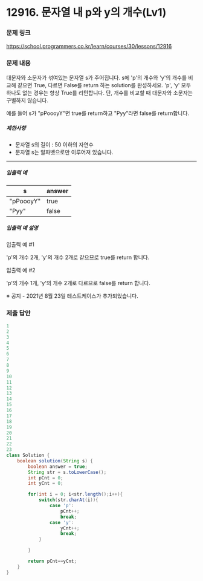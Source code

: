 # 12916. 문자열 내 p와 y의 개수(Lv1)
### 문제 링크
https://school.programmers.co.kr/learn/courses/30/lessons/12916
### 문제 내용
대문자와 소문자가 섞여있는 문자열 s가 주어집니다. s에 'p'의 개수와 'y'의 개수를 비교해 같으면 True, 다르면 False를 return 하는 solution를 완성하세요. 'p', 'y' 모두 하나도 없는 경우는 항상 True를 리턴합니다. 단, 개수를 비교할 때 대문자와 소문자는 구별하지 않습니다.

예를 들어 s가 "pPoooyY"면 true를 return하고 "Pyy"라면 false를 return합니다.

##### 제한사항

* 문자열 s의 길이 : 50 이하의 자연수
* 문자열 s는 알파벳으로만 이루어져 있습니다.

*** ** * ** ***

##### 입출력 예

|     s     | answer |
|-----------|--------|
| "pPoooyY" | true   |
| "Pyy"     | false  |

##### 입출력 예 설명

입출력 예 #1  

'p'의 개수 2개, 'y'의 개수 2개로 같으므로 true를 return 합니다.

입출력 예 #2  

'p'의 개수 1개, 'y'의 개수 2개로 다르므로 false를 return 합니다.

※ 공지 - 2021년 8월 23일 테스트케이스가 추가되었습니다.

### 제출 답안
```java
1
2
3
4
5
6
7
8
9
10
11
12
13
14
15
16
17
18
19
20
21
22
23
class Solution {
    boolean solution(String s) {
        boolean answer = true;
        String str = s.toLowerCase();
        int pCnt = 0;
        int yCnt = 0;

        for(int i = 0; i<str.length();i++){
            switch(str.charAt(i)){
                case 'p':
                    pCnt++;
                    break;
                case 'y':
                    yCnt++;
                    break;
            }

        }

        return pCnt==yCnt;
    }
}
```
